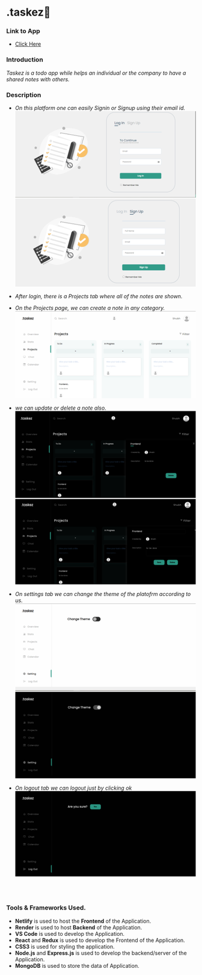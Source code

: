 # .taskez🚀

### Link to App

- <a href="https://master--rainbow-hummingbird-6e088e.netlify.app/">Click Here</a>

### Introduction

<p>
<em>

Taskez is a todo app while helps an individual or the company to have a shared notes with others.
</em>

</p>

### Description

<p>
<em>

- On this platform one can easily Signin or Signup using their email id.
  <br>
  <img src="https://github.com/Shubhdeep12/.taskez/blob/master/Assets/login.png" alt="Signin">
  <br>
  <img src="https://github.com/Shubhdeep12/.taskez/blob/master/Assets/signup.png" alt="Signup">

- After login, there is a Projects tab where all of the notes are shown.

- On the Projects page, we can create a note in any category.
  <br>
  <img src="https://github.com/Shubhdeep12/.taskez/blob/master/Assets/Projects.png" alt="HOME">

- we can update or delete a note also.
  <br>
  <img src="https://github.com/Shubhdeep12/.taskez/blob/master/Assets/project_2.png" alt="comment">
  <img src="https://github.com/Shubhdeep12/.taskez/blob/master/Assets/project_3.png" alt="comment">

- On settings tab we can change the theme of the platofrm according to us.
  <br>
  <img src="https://github.com/Shubhdeep12/.taskez/blob/master/Assets/sestting_1.png" alt="filter1">
  <br>
  <img src="https://github.com/Shubhdeep12/.taskez/blob/master/Assets/sestting_2.png" alt="filter2">

- On logout tab we can logout just by clicking ok
  <br>
  <img src="https://github.com/Shubhdeep12/.taskez/blob/master/Assets/logout.png" alt="dark">

</em>
</p>

<br>
<br>

### Tools & Frameworks Used.

- <b>Netlify</b> is used to host the <b>Frontend</b> of the Application.
- <b>Render</b> is used to host <b>Backend</b> of the Application.
- <b>VS Code</b> is used to develop the Application.
- <b>React</b> and <b>Redux</b> is used to develop the Frontend of the Application.
- <b>CSS3</b> is used for styling the application.
- <b>Node.js</b> and <b>Express.js</b> is used to develop the backend/server of the Application.
- <b>MongoDB</b> is used to store the data of Application.
